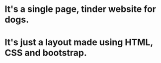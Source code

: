 # It's a single page, tinder website for dogs.
# It's just a layout made using HTML, CSS and bootstrap.
